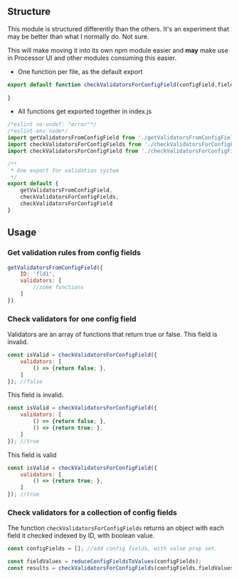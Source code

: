 

## Structure
This module is structured differently than the others. It's an experiment that may be better than what I normally do. Not sure.

This will make moving it into its own npm module easier and **may** make use in Processor UI and other modules consuming this easier.

* One function per file, as the default export

```js
export default function checkValidatorsForConfigField(configField,fieldValues) {
    
}

```

* All functions get exported together in index.js
```js
/*eslint no-undef: "error"*/
/*eslint-env node*/
import getValidatorsFromConfigField from './getValidatorsFromConfigField';
import checkValidatorsForConfigFields from './checkValidatorsForConfigField';
import checkValidatorsForConfigField from './checkValidatorsForConfigField';

/**
 * One export for validation system
 */
export default {
	getValidatorsFromConfigField,
	checkValidatorsForConfigFields,
	checkValidatorsForConfigField
}
```

## Usage

### Get validation rules from config fields
```js
getValidatorsFromConfigField({
    ID: 'fld1',
    validators: [
    	//some functions
    ]
})
```

### Check validators for one config field
Validators are an array of functions that return true or false. This field is invalid.
```js
const isValid = checkValidatorsForConfigField({
    validators: [
        () => {return false; },
    ]
}); //false

```
 This field is invalid.

```js
const isValid = checkValidatorsForConfigField({
    validators: [
        () => {return false; },
        () => {return true; },
    ]
}); //true

```
This field is valid

```js
const isValid = checkValidatorsForConfigField({
    validators: [
        () => {return true; },
    ]
}); //true

```

### Check validators for a collection of config fields
The function `checkValidatorsForConfigFields` returns an object with each field it checked indexed by ID, with boolean value.
```js
const configFields = []; //add config fields, with value prop set.

const fieldValues = reduceConfigFieldsToValues(configFields);
const results = checkValidatorsForConfigFields(configFields,fieldValues);

```
